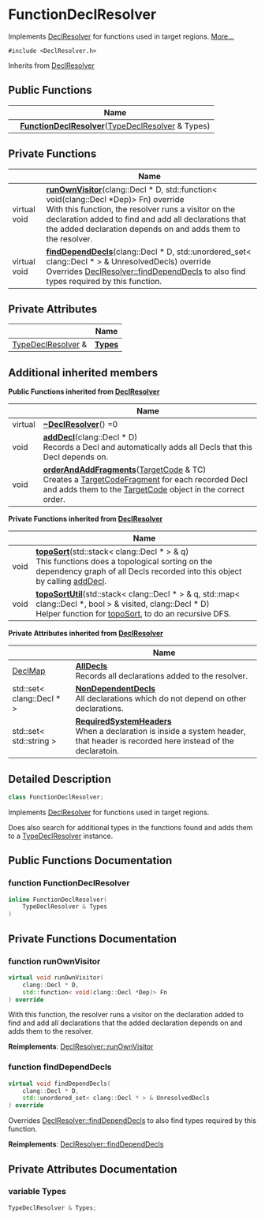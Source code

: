# FunctionDeclResolver



Implements [DeclResolver]() for functions used in target regions.  [More...](#detailed-description)


`#include <DeclResolver.h>`

Inherits from [DeclResolver](../Classes/classDeclResolver.md)

## Public Functions

|                | Name           |
| -------------- | -------------- |
| | **[FunctionDeclResolver](../Classes/classFunctionDeclResolver.md#function-functiondeclresolver)**([TypeDeclResolver](../Classes/classTypeDeclResolver.md) & Types) |

## Private Functions

|                | Name           |
| -------------- | -------------- |
| virtual void | **[runOwnVisitor](../Classes/classFunctionDeclResolver.md#function-runownvisitor)**(clang::Decl * D, std::function< void(clang::Decl *Dep)> Fn) override<br>With this function, the resolver runs a visitor on the declaration added to find and add all declarations that the added declaration depends on and adds them to the resolver.  |
| virtual void | **[findDependDecls](../Classes/classFunctionDeclResolver.md#function-finddependdecls)**(clang::Decl * D, std::unordered_set< clang::Decl * > & UnresolvedDecls) override<br>Overrides [DeclResolver::findDependDecls]() to also find types required by this function.  |

## Private Attributes

|                | Name           |
| -------------- | -------------- |
| [TypeDeclResolver](../Classes/classTypeDeclResolver.md) & | **[Types](../Classes/classFunctionDeclResolver.md#variable-types)**  |

## Additional inherited members

**Public Functions inherited from [DeclResolver](../Classes/classDeclResolver.md)**

|                | Name           |
| -------------- | -------------- |
| virtual | **[~DeclResolver](../Classes/classDeclResolver.md#function-~declresolver)**() =0 |
| void | **[addDecl](../Classes/classDeclResolver.md#function-adddecl)**(clang::Decl * D)<br>Records a Decl and automatically adds all Decls that this Decl depends on.  |
| void | **[orderAndAddFragments](../Classes/classDeclResolver.md#function-orderandaddfragments)**([TargetCode](../Classes/classTargetCode.md) & TC)<br>Creates a [TargetCodeFragment](../Classes/classTargetCodeFragment.md) for each recorded Decl and adds them to the [TargetCode](../Classes/classTargetCode.md) object in the correct order.  |

**Private Functions inherited from [DeclResolver](../Classes/classDeclResolver.md)**

|                | Name           |
| -------------- | -------------- |
| void | **[topoSort](../Classes/classDeclResolver.md#function-toposort)**(std::stack< clang::Decl * > & q)<br>This functions does a topological sorting on the dependency graph of all Decls recorded into this object by calling [addDecl](../Classes/classDeclResolver.md#function-adddecl).  |
| void | **[topoSortUtil](../Classes/classDeclResolver.md#function-toposortutil)**(std::stack< clang::Decl * > & q, std::map< clang::Decl *, bool > & visited, clang::Decl * D)<br>Helper function for [topoSort](../Classes/classDeclResolver.md#function-toposort), to do an recursive DFS.  |

**Private Attributes inherited from [DeclResolver](../Classes/classDeclResolver.md)**

|                | Name           |
| -------------- | -------------- |
| [DeclMap](../Files/DeclResolver_8h.md#using-declmap) | **[AllDecls](../Classes/classDeclResolver.md#variable-alldecls)** <br>Records all declarations added to the resolver.  |
| std::set< clang::Decl * > | **[NonDependentDecls](../Classes/classDeclResolver.md#variable-nondependentdecls)** <br>All declarations which do not depend on other declarations.  |
| std::set< std::string > | **[RequiredSystemHeaders](../Classes/classDeclResolver.md#variable-requiredsystemheaders)** <br>When a declaration is inside a system header, that header is recorded here instead of the declaratoin.  |


## Detailed Description

```cpp linenums="1"
class FunctionDeclResolver;
```

Implements [DeclResolver]() for functions used in target regions. 

Does also search for additional types in the functions found and adds them to a [TypeDeclResolver](../Classes/classTypeDeclResolver.md) instance. 

## Public Functions Documentation

### function FunctionDeclResolver

```cpp linenums="1"
inline FunctionDeclResolver(
    TypeDeclResolver & Types
)
```


## Private Functions Documentation

### function runOwnVisitor

```cpp linenums="1"
virtual void runOwnVisitor(
    clang::Decl * D,
    std::function< void(clang::Decl *Dep)> Fn
) override
```

With this function, the resolver runs a visitor on the declaration added to find and add all declarations that the added declaration depends on and adds them to the resolver. 

**Reimplements**: [DeclResolver::runOwnVisitor](../Classes/classDeclResolver.md#function-runownvisitor)


### function findDependDecls

```cpp linenums="1"
virtual void findDependDecls(
    clang::Decl * D,
    std::unordered_set< clang::Decl * > & UnresolvedDecls
) override
```

Overrides [DeclResolver::findDependDecls]() to also find types required by this function. 

**Reimplements**: [DeclResolver::findDependDecls](../Classes/classDeclResolver.md#function-finddependdecls)


## Private Attributes Documentation

### variable Types

```cpp linenums="1"
TypeDeclResolver & Types;
```



